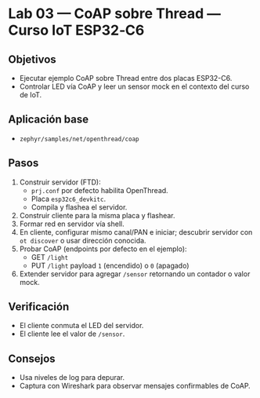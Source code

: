 # Lab 03 — CoAP sobre Thread — Curso IoT ESP32‑C6

## Objetivos
- Ejecutar ejemplo CoAP sobre Thread entre dos placas ESP32-C6.
- Controlar LED vía CoAP y leer un sensor mock en el contexto del curso de IoT.

## Aplicación base
- `zephyr/samples/net/openthread/coap`

## Pasos
1) Construir servidor (FTD):
   - `prj.conf` por defecto habilita OpenThread.
   - Placa `esp32c6_devkitc`.
   - Compila y flashea el servidor.
2) Construir cliente para la misma placa y flashear.
3) Formar red en servidor vía shell.
4) En cliente, configurar mismo canal/PAN e iniciar; descubrir servidor con `ot discover` o usar dirección conocida.
5) Probar CoAP (endpoints por defecto en el ejemplo):
   - GET `/light`
   - PUT `/light` payload `1` (encendido) o `0` (apagado)
6) Extender servidor para agregar `/sensor` retornando un contador o valor mock.

## Verificación
- El cliente conmuta el LED del servidor.
- El cliente lee el valor de `/sensor`.

## Consejos
- Usa niveles de log para depurar.
- Captura con Wireshark para observar mensajes confirmables de CoAP.
